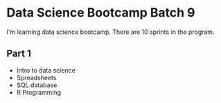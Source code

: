 # Data Science Bootcamp Batch 9

I'm learning data science bootcamp. There are 10 sprints in the program.

## Part 1
- Intro to data science
- Spreadsheets
- SQL database
- R Programming
